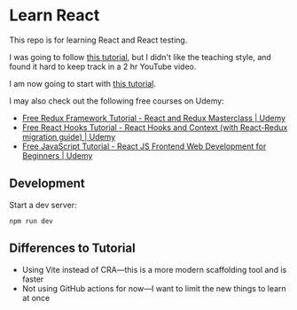 # Learn React

This repo is for learning React and React testing.

I was going to follow [this tutorial](https://www.youtube.com/watch?v=8vfQ6SWBZ-U), but I didn't like the teaching style, and found it hard to keep track in a 2 hr YouTube video.

I am now going to start with [this tutorial](https://www.udemy.com/course/react-fundamentals).

I may also check out the following free courses on Udemy:

-   [Free Redux Framework Tutorial - React and Redux Masterclass | Udemy](https://www.udemy.com/course/learning-react-and-redux-decoupling-with-stateless-components/?ranMID=39197&ranEAID=JVFxdTr9V80&ranSiteID=JVFxdTr9V80-0k0vG9HAicX393SoumVYKg&LSNPUBID=JVFxdTr9V80&utm_source=aff-campaign&utm_medium=udemyads)
-   [Free React Hooks Tutorial - React Hooks and Context (with React-Redux migration guide) | Udemy](https://www.udemy.com/course/react-hooks-with-react-redux-migration/?ranMID=39197&ranEAID=JVFxdTr9V80&ranSiteID=JVFxdTr9V80-6qfh6wJywvfDmrvxEY7Ajw&LSNPUBID=JVFxdTr9V80&utm_source=aff-campaign&utm_medium=udemyads)
-   [Free JavaScript Tutorial - React JS Frontend Web Development for Beginners | Udemy](https://www.udemy.com/course/react-tutorial/?ranMID=39197&ranEAID=JVFxdTr9V80&ranSiteID=JVFxdTr9V80-TLZ5lcLa54xc3JwzEYtKUg&LSNPUBID=JVFxdTr9V80&utm_source=aff-campaign&utm_medium=udemyads)

## Development

Start a dev server:

```
npm run dev
```

## Differences to Tutorial

-   Using Vite instead of CRA—this is a more modern scaffolding tool and is faster
-   Not using GitHub actions for now—I want to limit the new things to learn at once
